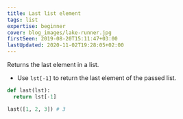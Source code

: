 ```yaml
---
title: Last list element
tags: list
expertise: beginner
cover: blog_images/lake-runner.jpg
firstSeen: 2019-08-20T15:11:47+03:00
lastUpdated: 2020-11-02T19:28:05+02:00
---
```


Returns the last element in a list.

- Use `lst[-1]` to return the last element of the passed list.

```py
def last(lst):
  return lst[-1]
```

```py
last([1, 2, 3]) # 3
```
